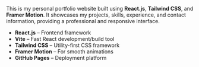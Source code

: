 This is my personal portfolio website built using **React.js**, **Tailwind CSS**, and **Framer Motion**. It showcases my projects, skills, experience, and contact information, providing a professional and responsive interface.
- **React.js** – Frontend framework
- **Vite** – Fast React development/build tool
- **Tailwind CSS** – Utility-first CSS framework
- **Framer Motion** – For smooth animations
- **GitHub Pages** – Deployment platform
